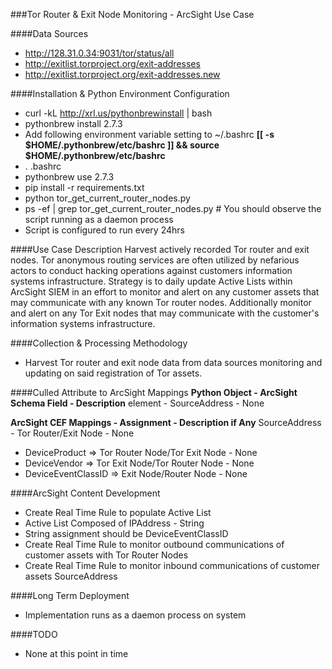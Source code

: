 ###Tor Router & Exit Node Monitoring - ArcSight Use Case 

####Data Sources
- http://128.31.0.34:9031/tor/status/all
- http://exitlist.torproject.org/exit-addresses
- http://exitlist.torproject.org/exit-addresses.new

####Installation & Python Environment Configuration
- curl -kL http://xrl.us/pythonbrewinstall | bash
- pythonbrew install 2.7.3
- Add following environment variable setting to ~/.bashrc
**[[ -s $HOME/.pythonbrew/etc/bashrc ]] && source $HOME/.pythonbrew/etc/bashrc**
- . .bashrc
- pythonbrew use 2.7.3
- pip install -r requirements.txt
- python tor_get_current_router_nodes.py
- ps -ef | grep tor_get_current_router_nodes.py # You should observe the script running as a daemon process
- Script is configured to run every 24hrs

####Use Case Description
Harvest actively recorded Tor router and exit nodes. Tor anonymous routing services are often utilized by nefarious actors to conduct hacking operations against customers information systems infrastructure. Strategy is to daily update Active Lists within ArcSight SIEM in an effort to monitor and alert on any customer assets that may communicate with any known Tor router nodes. Additionally monitor and alert on any Tor Exit nodes that may communicate with the customer's information systems infrastructure.

####Collection & Processing Methodology 
- Harvest Tor router and exit node data from data sources monitoring and updating on said registration of Tor assets.

####Culled Attribute to ArcSight Mappings
**Python Object - ArcSight Schema Field - Description**
element - SourceAddress - None 

**ArcSight CEF Mappings - Assignment - Description if Any**
SourceAddress - Tor Router/Exit Node - None
- DeviceProduct => Tor Router Node/Tor Exit Node - None
- DeviceVendor => Tor Exit Node/Tor Router Node - None
- DeviceEventClassID => Exit Node/Router Node - None

####ArcSight Content Development
- Create Real Time Rule to populate Active List 
- Active List Composed of IPAddress - String
- String assignment should be DeviceEventClassID
- Create Real Time Rule to monitor outbound communications of customer assets with Tor Router Nodes 
- Create Real Time Rule to monitor inbound communications of customer assets SourceAddress

####Long Term Deployment 
- Implementation runs as a daemon process on system

####TODO
- None at this point in time
